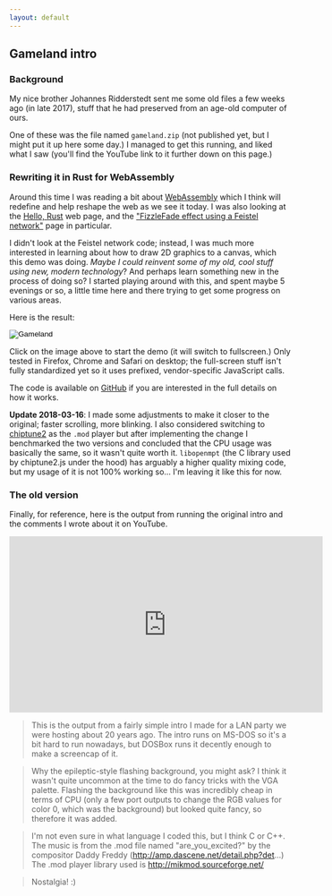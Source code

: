```yaml
---
layout: default
---
```



<script src="gameland.js" type="text/javascript"></script>
<script src="dist/webaudio-mod-player/utils.js" type="text/javascript"></script>
<script src="dist/webaudio-mod-player/player.js" type="text/javascript"></script>
<script src="dist/webaudio-mod-player/pt.js" type="text/javascript"></script>

## Gameland intro
### Background

My nice brother Johannes Ridderstedt sent me some old files a few weeks ago
(in late 2017), stuff that he had preserved from an age-old computer of ours.

One of these was the file named `gameland.zip` (not published yet, but I might
put it up here some day.) I managed to get this running, and liked what I saw
(you'll find the YouTube link to it further down on this page.)

### Rewriting it in Rust for WebAssembly

Around this time I was reading a bit about [WebAssembly](WebAssembly) which I
think will redefine and help reshape the web as we see it today. I was also
looking at the [Hello, Rust](https://www.hellorust.com) web page, and the ["FizzleFade effect using a Feistel network"](https://www.hellorust.com/demos/feistel/index.html)
page in particular.

I didn't look at the Feistel network code; instead, I was much more interested
in learning about how to draw 2D graphics to a canvas, which this demo was
doing. _Maybe I could reinvent some of my old, cool stuff using new, modern
technology_? And perhaps learn something new in the process of doing so? I
started playing around with this, and spent maybe 5 evenings or so, a little
time here and there trying to get some progress on various areas.

Here is the result:

<input type="image" src="gameland.png" alt="Gameland" id="run-wasm">

Click on the image above to start the demo (it will switch to fullscreen.) Only
tested in Firefox, Chrome and Safari on desktop; the full-screen stuff isn't
fully standardized yet so it uses prefixed, vendor-specific JavaScript calls.

<canvas id="screen" width="320" height="200" style="border: black 1px solid; display: none;"></canvas>

The code is available on [GitHub](https://github.com/perlun/gameland-wasm) if
you are interested in the full details on how it works.

**Update 2018-03-16**: I made some adjustments to make it closer to the
original; faster scrolling, more blinking. I also considered switching to [chiptune2](https://github.com/deskjet/chiptune2.js)
as the `.mod` player but after implementing the change I benchmarked the two
versions and concluded that the CPU usage was basically the same, so it wasn't
quite worth it. `libopenmpt` (the C library used by chiptune2.js under the
hood) has arguably a higher quality mixing code, but my usage of it is not
100% working so... I'm leaving it like this for now.

### The old version

Finally, for reference, here is the output from running the original intro and
the comments I wrote about it on YouTube.

<iframe width="560" height="315" src="https://www.youtube.com/embed/kkfwCpdItks?rel=0" frameborder="0" allow="autoplay; encrypted-media" allowfullscreen></iframe>

> This is the output from a fairly simple intro I made for a LAN party we
> were hosting about 20 years ago. The intro runs on MS-DOS so it's a bit
> hard to run nowadays, but DOSBox runs it decently enough to make a
> screencap of it.

> Why the epileptic-style flashing background, you might ask? I think it
> wasn't quite uncommon at the time to do fancy tricks with the VGA palette.
> Flashing the background like this was incredibly cheap in terms of CPU
> (only a few port outputs to change the RGB values for color 0, which was
> the background) but looked quite fancy, so therefore it was added.

> I'm not even sure in what language I coded this, but I think C or C++. The
> music is from the .mod file named "are\_you\_excited?" by the compositor
> Daddy Freddy (http://amp.dascene.net/detail.php?det...) The .mod player
> library used is http://mikmod.sourceforge.net/

> Nostalgia! :)
